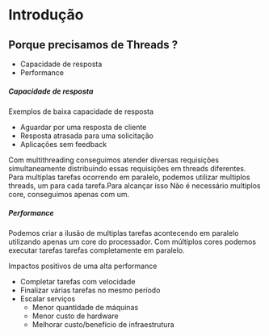 # Introdução
## Porque precisamos de Threads ?
- Capacidade de resposta
- Performance

##### **Capacidade de resposta**
Exemplos de baixa capacidade de resposta
- Aguardar por uma resposta de cliente
- Resposta atrasada para uma solicitação
- Aplicações sem feedback

Com multithreading conseguimos atender diversas requisições simultaneamente
distribuindo essas requisições em threads diferentes.
Para multiplas tarefas ocorrendo em paralelo, podemos utilizar multiplos threads, um
para cada tarefa.Para alcançar isso Não é necessário multiplos core, conseguimos apenas com um.

##### **Performance**
Podemos criar a ilusão de multiplas tarefas acontecendo em paralelo utilizando apenas um core do processador.
Com múltiplos cores podemos executar tarefas tarefas completamente em paralelo.

Impactos positivos de uma alta performance
- Completar tarefas com velocidade
- Finalizar várias tarefas no mesmo período
- Escalar serviços
  * Menor quantidade de máquinas
  * Menor custo de hardware
  * Melhorar custo/benefício de infraestrutura